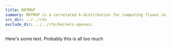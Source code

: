 ```yaml
---
title: RRTMGP
summary: RRTMGP is a correlated k-distribution for computing fluxes in earth's atmosphere.
src_dir: ../../rte
exclude_dir: ../../rte/kernels-openacc
...
```


Here's some text. Probably this is all too much
